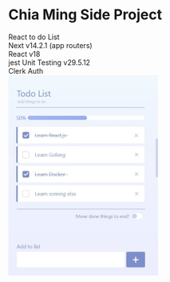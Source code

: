# Chia Ming Side Project <br>
React to do List <br>
Next v14.2.1 (app routers) <br>
React v18 <br>
jest Unit Testing v29.5.12 <br>
Clerk Auth <br>
<img src="/public/toDo-list.png" alt="ToDo List" width="300" height="400" />
